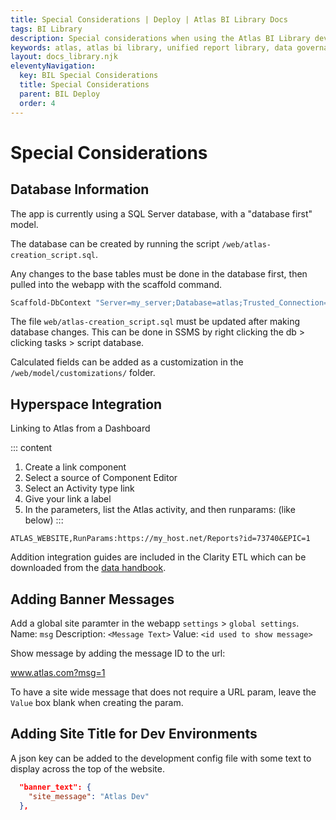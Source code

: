 ```yaml
---
title: Special Considerations | Deploy | Atlas BI Library Docs
tags: BI Library
description: Special considerations when using the Atlas BI Library development.
keywords: atlas, atlas bi library, unified report library, data governance, database, considerations, using the library
layout: docs_library.njk
eleventyNavigation:
  key: BIL Special Considerations
  title: Special Considerations
  parent: BIL Deploy
  order: 4
---
```


# Special Considerations

## Database Information

The app is currently using a SQL Server database, with a "database first" model.

The database can be created by running the script ``/web/atlas-creation_script.sql``.

Any changes to the base tables must be done in the database first, then pulled into the webapp with the scaffold command.

```bash
Scaffold-DbContext "Server=my_server;Database=atlas;Trusted_Connection=True;" Microsoft.EntityFrameworkCore.SqlServer -OutputDir Models -force -Context Atlas_WebContext -Namespace Atlas_Web.Models
```

The file ``web/atlas-creation_script.sql`` must be updated after making database changes. This can be done in SSMS by right clicking the db > clicking tasks > script database. 

Calculated fields can be added as a customization in the ``/web/model/customizations/`` folder.

## Hyperspace Integration

Linking to Atlas from a Dashboard

::: content
1. Create a link component
2. Select a source of Component Editor
3. Select an Activity type link
4. Give your link a label
5. In the parameters, list the Atlas activity, and then runparams:<URL of the content> (like below)
:::

```
ATLAS_WEBSITE,RunParams:https://my_host.net/Reports?id=73740&EPIC=1
```

Addition integration guides are included in the Clarity ETL which can be downloaded from the [data handbook](https://datahandbook.epic.com/Reports/Details/9000648).

## Adding Banner Messages

Add a global site paramter in the webapp `settings` > `global settings`.
Name: `msg`
Description: `<Message Text>`
Value: `<id used to show message>`

Show message by adding the message ID to the url:

www.atlas.com?msg=1

To have a site wide message that does not require a URL param, leave the ``Value`` box blank when creating the param.

## Adding Site Title for Dev Environments

A json key can be added to the development config file with some text to display across the top of the website.


```json
  "banner_text": {
    "site_message": "Atlas Dev"
  },
```
